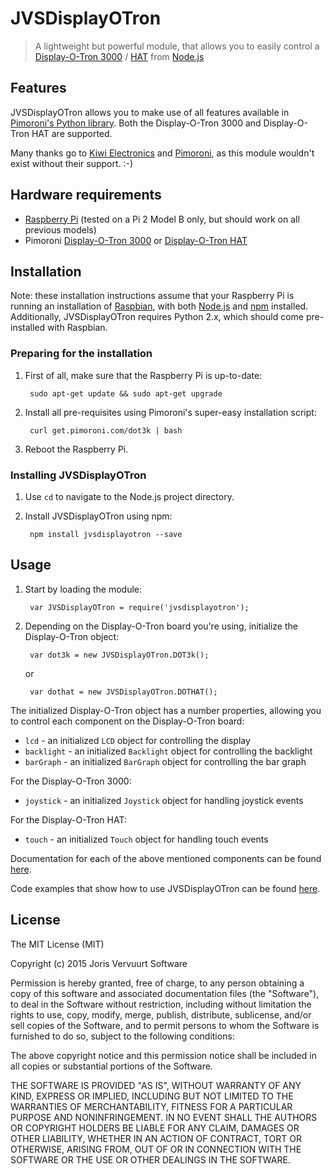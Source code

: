 # JVSDisplayOTron
> A lightweight but powerful module, that allows you to easily control a [Display-O-Tron 3000](http://shop.pimoroni.com/products/displayotron-3000) / [HAT](http://shop.pimoroni.com/products/display-o-tron-hat) from [Node.js](https://nodejs.org)

## Features
JVSDisplayOTron allows you to make use of all features available in [Pimoroni's Python library](https://github.com/pimoroni/dot3k). Both the Display-O-Tron 3000 and Display-O-Tron HAT are supported.

Many thanks go to [Kiwi Electronics](https://www.kiwi-electronics.nl) and [Pimoroni](https://shop.pimoroni.com), as this module wouldn't exist without their support. :-)

## Hardware requirements

* [Raspberry Pi](https://www.raspberrypi.org/help/what-is-a-raspberry-pi/) (tested on a Pi 2 Model B only, but should work on all previous models)
* Pimoroni [Display-O-Tron 3000](http://shop.pimoroni.com/products/displayotron-3000) or [Display-O-Tron HAT](http://shop.pimoroni.com/products/display-o-tron-hat)

## Installation
Note: these installation instructions assume that your Raspberry Pi is running an installation of [Raspbian](https://www.raspberrypi.org/downloads/raspbian/), with both [Node.js](https://nodejs.org) and [npm](https://www.npmjs.com) installed. Additionally, JVSDisplayOTron requires Python 2.x, which should come pre-installed with Raspbian.

### Preparing for the installation
1. First of all, make sure that the Raspberry Pi is up-to-date:

        sudo apt-get update && sudo apt-get upgrade

2. Install all pre-requisites using Pimoroni's super-easy installation script:

        curl get.pimoroni.com/dot3k | bash

3. Reboot the Raspberry Pi.

### Installing JVSDisplayOTron
1. Use `cd` to navigate to the Node.js project directory.

2. Install JVSDisplayOTron using npm:

        npm install jvsdisplayotron --save

## Usage
1. Start by loading the module:

        var JVSDisplayOTron = require('jvsdisplayotron');

2. Depending on the Display-O-Tron board you're using, initialize the Display-O-Tron object:

        var dot3k = new JVSDisplayOTron.DOT3k();
        
    or

        var dothat = new JVSDisplayOTron.DOTHAT();

The initialized Display-O-Tron object has a number properties, allowing you to control each component on the Display-O-Tron board:

* `lcd` - an initialized `LCD` object for controlling the display
* `backlight` - an initialized `Backlight` object for controlling the backlight
* `barGraph` - an initialized `BarGraph` object for controlling the bar graph

For the Display-O-Tron 3000:

* `joystick` - an initialized `Joystick` object for handling joystick events

For the Display-O-Tron HAT:

* `touch` - an initialized `Touch` object for handling touch events

Documentation for each of the above mentioned components can be found [here](https://github.com/jorisvervuurt/JVSDisplayOTron/tree/master/documentation).

Code examples that show how to use JVSDisplayOTron can be found [here](https://github.com/jorisvervuurt/JVSDisplayOTron/tree/master/examples).

## License
The MIT License (MIT)

Copyright (c) 2015 Joris Vervuurt Software

Permission is hereby granted, free of charge, to any person obtaining a copy
of this software and associated documentation files (the "Software"), to deal
in the Software without restriction, including without limitation the rights
to use, copy, modify, merge, publish, distribute, sublicense, and/or sell
copies of the Software, and to permit persons to whom the Software is
furnished to do so, subject to the following conditions:

The above copyright notice and this permission notice shall be included in all
copies or substantial portions of the Software.

THE SOFTWARE IS PROVIDED "AS IS", WITHOUT WARRANTY OF ANY KIND, EXPRESS OR
IMPLIED, INCLUDING BUT NOT LIMITED TO THE WARRANTIES OF MERCHANTABILITY,
FITNESS FOR A PARTICULAR PURPOSE AND NONINFRINGEMENT. IN NO EVENT SHALL THE
AUTHORS OR COPYRIGHT HOLDERS BE LIABLE FOR ANY CLAIM, DAMAGES OR OTHER
LIABILITY, WHETHER IN AN ACTION OF CONTRACT, TORT OR OTHERWISE, ARISING FROM,
OUT OF OR IN CONNECTION WITH THE SOFTWARE OR THE USE OR OTHER DEALINGS IN THE
SOFTWARE.